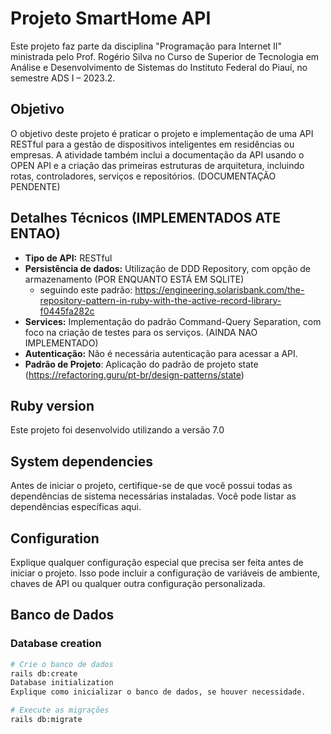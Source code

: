 # Projeto SmartHome API

Este projeto faz parte da disciplina "Programação para Internet II" ministrada pelo Prof. Rogério Silva no Curso de Superior de Tecnologia em Análise e Desenvolvimento de Sistemas do Instituto Federal do Piauí, no semestre ADS I – 2023.2.

## Objetivo

O objetivo deste projeto é praticar o projeto e implementação de uma API RESTful para a gestão de dispositivos inteligentes em residências ou empresas. A atividade também inclui a documentação da API usando o OPEN API e a criação das primeiras estruturas de arquitetura, incluindo rotas, controladores, serviços e repositórios. (DOCUMENTAÇÃO PENDENTE)

## Detalhes Técnicos (IMPLEMENTADOS ATE ENTAO)

* **Tipo de API:** RESTful
* **Persistência de dados:** Utilização de DDD Repository, com opção de armazenamento (POR ENQUANTO ESTÁ EM SQLITE)
    - seguindo este padrão: https://engineering.solarisbank.com/the-repository-pattern-in-ruby-with-the-active-record-library-f0445fa282c
* **Services:** Implementação do padrão Command-Query Separation, com foco na criação de testes para os serviços. (AINDA NAO IMPLEMENTADO)
* **Autenticação:** Não é necessária autenticação para acessar a API.
* **Padrão de Projeto**: Aplicação do padrão de projeto state (https://refactoring.guru/pt-br/design-patterns/state)




## Ruby version

Este projeto foi desenvolvido utilizando a versão 7.0

## System dependencies

Antes de iniciar o projeto, certifique-se de que você possui todas as dependências de sistema necessárias instaladas. Você pode listar as dependências específicas aqui.

## Configuration

Explique qualquer configuração especial que precisa ser feita antes de iniciar o projeto. Isso pode incluir a configuração de variáveis de ambiente, chaves de API ou qualquer outra configuração personalizada.

## Banco de Dados

### Database creation

```bash
# Crie o banco de dados
rails db:create
Database initialization
Explique como inicializar o banco de dados, se houver necessidade.
```

```bash
# Execute as migrações
rails db:migrate
```
